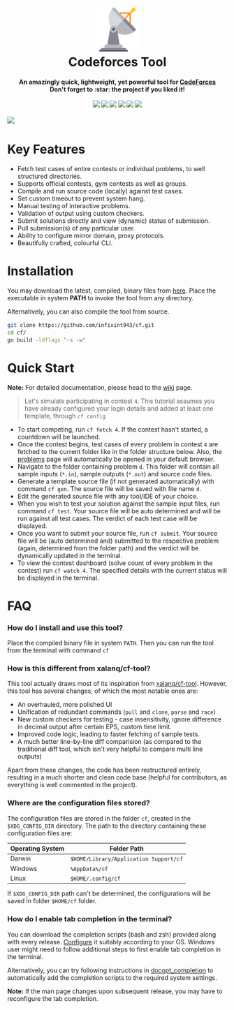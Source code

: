 <h1 align="center">
    <img src="assets/logo.png" alt="logo" width="20%" height="20%">
    <br/>
    Codeforces Tool
</h1>
<h4 align="center">
    An amazingly quick, lightweight, yet powerful tool for <a href="https://codeforces.com">CodeForces</a>
    <br />
    Don't forget to :star: the project if you liked it!
    <br /><br />
    <a href="https://travis-ci.com/github/infixint943/cf"><img src="https://img.shields.io/travis/com/infixint943/cf?style=for-the-badge"></a>
    <a href="https://github.com/infixint943/cf/commits/master"><img src="https://img.shields.io/github/last-commit/infixint943/cf?style=for-the-badge"></a>
    <a href="https://github.com/infixint943/cf/releases"><img src="https://img.shields.io/github/v/release/infixint943/cf?style=for-the-badge"></a>
    <a href="https://github.com/infixint943/cf/issues"><img src="https://img.shields.io/github/issues/infixint943/cf?style=for-the-badge"></a>
    <a href=""><img src="https://img.shields.io/github/go-mod/go-version/infixint943/cf?style=for-the-badge"></a>
    <a href="https://github.com/infixint943/cf/blob/master/LICENSE"><img src="https://img.shields.io/github/license/infixint943/cf?style=for-the-badge"></a>
</h4>



![](assets/demo.gif)



# Key Features

- Fetch test cases of entire contests or individual problems, to well structured directories.
- Supports official contests, gym contests as well as groups.
- Compile and run source code (locally) against test cases.
- Set custom timeout to prevent system hang.
- Manual testing of interactive problems.
- Validation of output using custom checkers.
- Submit solutions directly and view (dynamic) status of submission.
- Pull submission(s) of any particular user.
- Ability to configure mirror domain, proxy protocols.
- Beautifully crafted, colourful CLI.

# Installation

You may download the latest, compiled, binary files from [here](https://github.com/infixint943/cf/releases).
Place the executable in system **PATH** to invoke the tool from any directory.

Alternatively, you can also compile the tool from source.

```bash
git clone https://github.com/infixint943/cf.git
cd cf/
go build -ldflags "-s -w"
```

# Quick Start

**Note:** For detailed documentation, please head to the [wiki](https://github.com/infixint943/cf/wiki) page.

> Let's simulate participating in contest `4`. This tutorial assumes you have already configured your login details and added at least one template, through `cf config` 

- To start competing, run `cf fetch 4`. If the contest hasn't started, a countdown will be launched.
- Once the contest begins, test cases of every problem in contest `4` are fetched to the current folder like in the folder structure below. Also, the [problems](https://codeforces.com/contest/4/problems) page will automatically be opened in your default browser.
- Navigate to the folder containing problem `d`. This folder will contain all sample inputs (`*.in`), sample outputs (`*.out`) and source code files.
- Generate a template source file (if not generated automatically) with command `cf gen`. The source file will be saved with file name `d`.
- Edit the generated source file with any tool/IDE of your choice.
- When you wish to test your solution against the sample input files, run command `cf test`. Your source file will be auto determined and will be run against all test cases. The verdict of each test case will be displayed.
- Once you want to submit your source file, run `cf submit`. Your source file will be (auto determined and) submitted to the respective problem (again, determined from the folder path) and the verdict will be dynamically updated in the terminal.
- To view the contest dashboard (solve count of every problem in the contest) run `cf watch 4`. The specified details with the current status will be displayed in the terminal.

# FAQ

### How do I install and use this tool?
Place the compiled binary file in system `PATH`. Then you can run the tool from the terminal with command `cf`

### How is this different from xalanq/cf-tool?

This tool actually draws most of its inspiration from [xalanq/cf-tool](https://github.com/xalanq/cf-tool). However, this tool has several changes, of which the most notable ones are:

- An overhauled, more polished UI
- Unification of redundant commands (`pull` and `clone`, `parse` and `race`)
- New custom checkers for testing - case insensitivity, ignore difference in decimal output after certain EPS, custom time limit.
- Improved code logic, leading to faster fetching of sample tests.
- A much better line-by-line diff comparision (as compared to the traditional diff tool, which isn't very helpful to compare multi line outputs) 

Apart from these changes, the code has been restructured entirely, resulting in a much shorter and clean code base (helpful for contributors, as everything is well commented in the project).  

### Where are the configuration files stored?

The configuration files are stored in the folder `cf`, created in the `$XDG_CONFIG_DIR` directory. The path to the directory containing these configuration files are:

| Operating System | Folder Path                            |
| ---------------- | -------------------------------------- |
| Darwin           | `$HOME/Library/Application Support/cf` |
| Windows          | `%AppData%/cf`                         |
| Linux            | `$HOME/.config/cf`                     |

If `$XDG_CONFIG_DIR` path can't be determined, the configurations will be saved in folder `$HOME/cf` folder.

### How do I enable tab completion in the terminal?

You can download the completion scripts (bash and zsh) provided along with every release. [Configure](https://stackoverflow.com/questions/45115260/where-to-put-bash-completion-scripts) it suitably according to your OS. Windows user might need to follow additional steps to first enable tab completion in the terminal.

Alternatively, you can try following instructions in [docopt_completion](https://github.com/Infinidat/infi.docopt_completion) to automatically add the completion scripts to the required system settings.

**Note:** If the man page changes upon subsequent release, you may have to reconfigure the tab completion.
